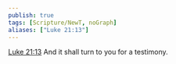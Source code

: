 ```yaml
---
publish: true
tags: [Scripture/NewT, noGraph]
aliases: ["Luke 21:13"]
---
```

[Luke 21:13](https://churchofjesuschrist.org/study/scriptures/nt/luke/21?lang=eng&id=p13#p13) And it shall turn to you for a testimony.
